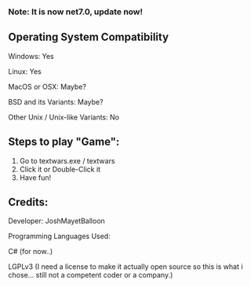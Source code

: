 ### Note: It is now net7.0, update now!

## Operating System Compatibility

Windows: Yes

Linux: Yes

MacOS or OSX: Maybe?

BSD and its Variants: Maybe?

Other Unix / Unix-like Variants: No

## Steps to play "Game":
1. Go to textwars.exe / textwars
2. Click it or Double-Click it
3. Have fun!

## Credits:

Developer: JoshMayetBalloon 

Programming Languages Used:

C# (for now..)

LGPLv3 (I need a license to make it actually open source so this is what i chose... still not a competent coder or a company.)
